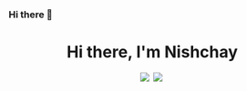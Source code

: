 ### Hi there 👋
<p>
  <h1 align="center"><b>Hi there, I'm Nishchay</h1>
</p>
<p align="center">
<a href="https://www.nishchay.codes"><img src="https://img.shields.io/badge/PORTFOLIO-CC6699?style=for-the-badge&logoColor=white alt="Portfolio" /></a>&nbsp;
<a href="https://www.linkedin.com/in/nishchay-patel-03227b11b/"> <img src= "https://img.shields.io/badge/LinkedIn-0077B5?style=for-the-badge&logo=linkedin&logoColor=white alt="Linkedin"/></a>&nbsp;
</p>
<!--
**nishchay1576/nishchay1576** is a ✨ _special_ ✨ repository because its `README.md` (this file) appears on your GitHub profile.

Here are some ideas to get you started:

- 🔭 I’m currently working on ...
- 🌱 I’m currently learning ...
- 👯 I’m looking to collaborate on ...
- 🤔 I’m looking for help with ...
- 💬 Ask me about ...
- 📫 How to reach me: ...
- 😄 Pronouns: ...
- ⚡ Fun fact: ...
-->
